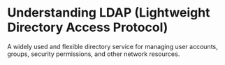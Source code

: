 # Understanding LDAP (Lightweight Directory Access Protocol)

A widely used and flexible directory service for managing user accounts, groups, security permissions, and other network resources.
